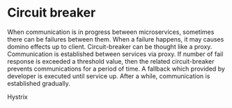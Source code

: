 # Circuit breaker

When communication is in progress between microservices, sometimes there can be failures between them. When a failure happens, it may causes domino effects up to client. Circuit-breaker can be thought like a proxy. Communication is established between services via proxy. If number of fail response is exceeded a threshold value, then the related circuit-breaker prevents communications for a period of time. A fallback which provided by developer is executed until service up. After a while, communication is established gradually.

Hystrix